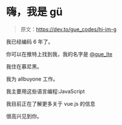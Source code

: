 # 嗨，我是 gü

> 原文：<https://dev.to/gue_codes/hi-im-g>

我已经编码 6 年了。

你可以在推特上找到我，我的名字是 [@gue_lte](https://twitter.com/gue_lte)

我住在慕尼黑。

我为 allbuyone 工作。

我主要用这些语言编程:JavaScript

我目前正在了解更多关于 vue.js 的信息

很高兴见到你。